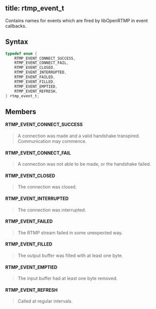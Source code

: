 title: rtmp_event_t
----------------------

Contains names for events which are fired by libOpenRTMP in event callbacks.

## Syntax ##

```c
typedef enum {
    RTMP_EVENT_CONNECT_SUCCESS,
    RTMP_EVENT_CONNECT_FAIL,
    RTMP_EVENT_CLOSED,
    RTMP_EVENT_INTERRUPTED,
    RTMP_EVENT_FAILED,
    RTMP_EVENT_FILLED,
    RTMP_EVENT_EMPTIED,
    RTMP_EVENT_REFRESH,
} rtmp_event_t;
```

## Members ##

#### RTMP_EVENT_CONNECT_SUCCESS ####
> A connection was made and a valid handshake transpired. Communication may commence.
>

#### RTMP_EVENT_CONNECT_FAIL ####
> A connection was not able to be made, or the handshake failed.
>

#### RTMP_EVENT_CLOSED ####
> The connection was closed.
>

#### RTMP_EVENT_INTERRUPTED ####
> The connection was interrupted.
>

#### RTMP_EVENT_FAILED ####
> The RTMP stream failed in some unexpected way.
>

#### RTMP_EVENT_FILLED ####
> The output buffer was filled with at least one byte.
>

#### RTMP_EVENT_EMPTIED ####
> The input buffer had at least one byte removed.
>

#### RTMP_EVENT_REFRESH ####
> Called at regular intervals.
>

